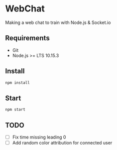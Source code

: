 # WebChat
Making a web chat to train with Node.js &amp; Socket.io

## Requirements
- Git
- Node.js >= LTS 10.15.3

## Install
```bash
npm install
```

## Start
```bash
npm start
```

## TODO 

- [ ] Fix time missing leading 0
- [ ] Add random color attribution for connected user